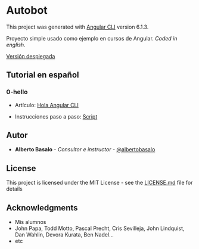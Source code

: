 # Autobot

This project was generated with [Angular CLI](https://github.com/angular/angular-cli) version 6.1.3.

Proyecto simple usado como ejemplo en cursos de Angular. *Coded in english.*

[Versión desplegada](https://academiabinaria.github.io/autobot/)

## Tutorial en español

### 0-hello

- Artículo: [Hola Angular CLI](https://academia-binaria.com/hola-angular-cli/)

- Instrucciones paso a paso: [Script](./readme/0-hello.md)


## Autor

* **Alberto Basalo** - *Consultor e instructor* - [@albertobasalo](https://twitter.com/albertobasalo)


## License

This project is licensed under the MIT License - see the [LICENSE.md](LICENSE.md) file for details

## Acknowledgments

* Mis alumnos
* John Papa, Todd Motto, Pascal Precht, Cris Sevilleja, John Lindquist, Dan Wahlin, Devora Kurata, Ben Nadel...
* etc
